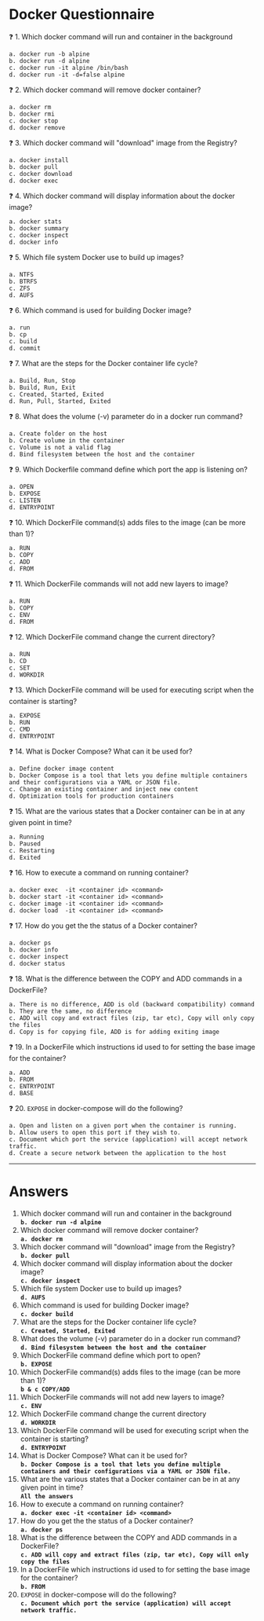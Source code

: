 # Docker Questionnaire

:question: 1. Which docker command will run and container in the background

```
a. docker run -b alpine
b. docker run -d alpine
c. docker run -it alpine /bin/bash
d. docker run -it -d=false alpine
```

:question: 2.  Which docker command will remove docker container?
```
a. docker rm
b. docker rmi
c. docker stop
d. docker remove
```

:question: 3.  Which docker command will "download" image from the Registry?
```
a. docker install
b. docker pull
c. docker download
d. docker exec
```

:question: 4.  Which docker command will display information about the docker image?
```
a. docker stats
b. docker summary
c. docker inspect
d. docker info
```

:question: 5.  Which file system Docker use to build up images?

```
a. NTFS
b. BTRFS
c. ZFS
d. AUFS
```

:question: 6.  Which command is used for building Docker image?
```
a. run
b. cp
c. build
d. commit
```

:question: 7.  What are the steps for the Docker container life cycle?

```
a. Build, Run, Stop
b. Build, Run, Exit
c. Created, Started, Exited
d. Run, Pull, Started, Exited
```

:question: 8.  What does the volume (-v) parameter do in a docker run command?
```
a. Create folder on the host
b. Create volume in the container
c. Volume is not a valid flag
d. Bind filesystem between the host and the container
```

:question: 9.  Which Dockerfile command define which port the app is listening on?
```
a. OPEN
b. EXPOSE
c. LISTEN
d. ENTRYPOINT
```

:question: 10. Which DockerFile command(s) adds files to the image (can be more than 1)?
```
a. RUN
b. COPY
c. ADD
d. FROM
```

:question: 11. Which DockerFile commands will not add new layers to image?

```
a. RUN
b. COPY
c. ENV
d. FROM
```

:question: 12. Which DockerFile command change the current directory?

```
a. RUN
b. CD
c. SET
d. WORKDIR
```

:question: 13. Which DockerFile command will be used for executing script when the container is starting?
```
a. EXPOSE
b. RUN
c. CMD
d. ENTRYPOINT
```

:question: 14. What is Docker Compose? What can it be used for?
```
a. Define docker image content
b. Docker Compose is a tool that lets you define multiple containers and their configurations via a YAML or JSON file.
c. Change an existing container and inject new content
d. Optimization tools for production containers
```

:question: 15. What are the various states that a Docker container can be in at any given point in time?
```
a. Running
b. Paused
c. Restarting
d. Exited
```

:question: 16. How to execute a command on running container?
```
a. docker exec  -it <container id> <command>
b. docker start -it <container id> <command>
c. docker image -it <container id> <command>
d. docker load  -it <container id> <command>
```

:question: 17. How do you get the the status of a Docker container?
```
a. docker ps
b. docker info
c. docker inspect
d. docker status
```

:question: 18. What is the difference between the COPY and ADD commands in a DockerFile?
```
a. There is no difference, ADD is old (backward compatibility) command
b. They are the same, no difference
c. ADD will copy and extract files (zip, tar etc), Copy will only copy the files
d. Copy is for copying file, ADD is for adding exiting image
```

:question: 19. In a DockerFile which instructions id used to for setting the base image for the container?
```
a. ADD
b. FROM
c. ENTRYPOINT
d. BASE
```

:question: 20. `EXPOSE` in docker-compose will do the following?
```
a. Open and listen on a given port when the container is running.
b. Allow users to open this port if they wish to. 
c. Document which port the service (application) will accept network traffic.
d. Create a secure network between the application to the host
```
---

# Answers

1.  Which docker command will run and container in the background
<br/>**`b. docker run -d alpine`**
2.  Which docker command will remove docker container?
<br/>**`a. docker rm`**
3.  Which docker command will "download" image from the Registry?
<br/>**`b. docker pull`**
4.  Which docker command will display information about the docker image?
<br/>**`c. docker inspect`**
5.  Which file system Docker use to build up images?
<br/>**`d. AUFS`**
6.  Which command is used for building Docker image?
<br/>**`c. docker build`**
7.  What are the steps for the Docker container life cycle?
<br/>**`c. Created, Started, Exited`**
8.  What does the volume (-v) parameter do in a docker run command?
<br/>**`d. Bind filesystem between the host and the container`**
9.  Which DockerFile command define which port to open?
<br/>**`b. EXPOSE`**
10. Which DockerFile command(s) adds files to the image (can be more than 1)?
<br/>**`b & c COPY/ADD`**
11. Which DockerFile commands will not add new layers to image?
<br/>**`c. ENV`**
12. Which DockerFile command change the current directory
<br/>**`d. WORKDIR`**
13. Which DockerFile command will be used for executing script when the container is starting?
<br/>**`d. ENTRYPOINT`**
14. What is Docker Compose? What can it be used for?
<br/>**`b. Docker Compose is a tool that lets you define multiple containers and their configurations via a YAML or JSON file.`**
15. What are the various states that a Docker container can be in at any given point in time?
<br/>**`All the answers`**
16. How to execute a command on running container?
<br/>**`a. docker exec -it <container id> <command>`**
17. How do you get the the status of a Docker container?
<br/>**`a. docker ps`**
18. What is the difference between the COPY and ADD commands in a DockerFile?
<br/>**`c. ADD will copy and extract files (zip, tar etc), Copy will only copy the files`**
19. In a DockerFile which instructions id used to for setting the base image for the container?
<br/>**`b. FROM`**
20. `EXPOSE` in docker-compose will do the following?
<br/>**`c. Document which port the service (application) will accept network traffic.`**